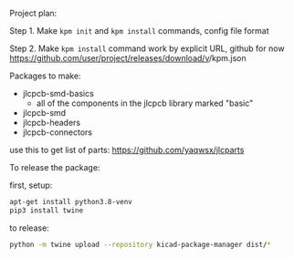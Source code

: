 Project plan:

Step 1. Make `kpm init` and `kpm install` commands, config file format

Step 2. Make `kpm install` command work by explicit URL, github for now
	https://github.com/user/project/releases/download/v<version>/kpm.json




Packages to make:
- jlcpcb-smd-basics
	- all of the components in the jlcpcb library marked "basic"
- jlcpcb-smd
- jlcpcb-headers
- jlcpcb-connectors


use this to get list of parts:
https://github.com/yaqwsx/jlcparts




To release the package:

first, setup:
```bash
apt-get install python3.8-venv
pip3 install twine
```

to release:
```bash
python -m twine upload --repository kicad-package-manager dist/*
```